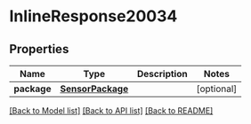 # InlineResponse20034

## Properties
Name | Type | Description | Notes
------------ | ------------- | ------------- | -------------
**package** | [**SensorPackage**](SensorPackage.md) |  | [optional] 

[[Back to Model list]](../README.md#documentation-for-models) [[Back to API list]](../README.md#documentation-for-api-endpoints) [[Back to README]](../README.md)

